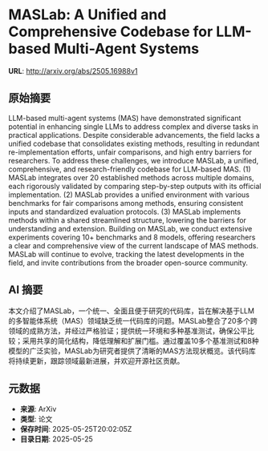 # MASLab: A Unified and Comprehensive Codebase for LLM-based Multi-Agent Systems

**URL**: http://arxiv.org/abs/2505.16988v1

## 原始摘要

LLM-based multi-agent systems (MAS) have demonstrated significant potential
in enhancing single LLMs to address complex and diverse tasks in practical
applications. Despite considerable advancements, the field lacks a unified
codebase that consolidates existing methods, resulting in redundant
re-implementation efforts, unfair comparisons, and high entry barriers for
researchers. To address these challenges, we introduce MASLab, a unified,
comprehensive, and research-friendly codebase for LLM-based MAS. (1) MASLab
integrates over 20 established methods across multiple domains, each rigorously
validated by comparing step-by-step outputs with its official implementation.
(2) MASLab provides a unified environment with various benchmarks for fair
comparisons among methods, ensuring consistent inputs and standardized
evaluation protocols. (3) MASLab implements methods within a shared streamlined
structure, lowering the barriers for understanding and extension. Building on
MASLab, we conduct extensive experiments covering 10+ benchmarks and 8 models,
offering researchers a clear and comprehensive view of the current landscape of
MAS methods. MASLab will continue to evolve, tracking the latest developments
in the field, and invite contributions from the broader open-source community.


## AI 摘要

本文介绍了MASLab，一个统一、全面且便于研究的代码库，旨在解决基于LLM的多智能体系统（MAS）领域缺乏统一代码库的问题。MASLab整合了20多个跨领域的成熟方法，并经过严格验证；提供统一环境和多种基准测试，确保公平比较；采用共享的简化结构，降低理解和扩展门槛。通过覆盖10多个基准测试和8种模型的广泛实验，MASLab为研究者提供了清晰的MAS方法现状概览。该代码库将持续更新，跟踪领域最新进展，并欢迎开源社区贡献。

## 元数据

- **来源**: ArXiv
- **类型**: 论文
- **保存时间**: 2025-05-25T20:02:05Z
- **目录日期**: 2025-05-25
